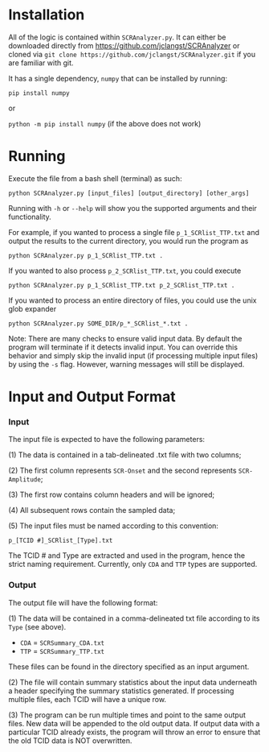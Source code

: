 # Installation

All of the logic is contained within ``SCRAnalyzer.py``. It can either be downloaded directly from https://github.com/jclangst/SCRAnalyzer
or cloned via ``git clone https://github.com/jclangst/SCRAnalyzer.git`` if you are familiar with git.

It has a single dependency, `numpy` that can be installed by running:

`pip install numpy`

or

`python -m pip install numpy` (if the above does not work)

# Running

Execute the file from a bash shell (terminal) as such:

``python SCRAnalyzer.py [input_files] [output_directory] [other_args]``

Running with `-h` or `--help` will show you the supported arguments and their functionality.

For example, if you wanted to process a single file `p_1_SCRlist_TTP.txt` and output the results to the
current directory, you would run the program as

``python SCRAnalyzer.py p_1_SCRlist_TTP.txt . ``

If you wanted to also process `p_2_SCRlist_TTP.txt`, you could execute

``python SCRAnalyzer.py p_1_SCRlist_TTP.txt p_2_SCRlist_TTP.txt . ``

If you wanted to process an entire directory of files, you could use the unix glob expander

``python SCRAnalyzer.py SOME_DIR/p_*_SCRlist_*.txt . ``

Note: There are many checks to ensure valid input data. By default the program will terminate
if it detects invalid input. You can override this behavior and simply skip the invalid input
(if processing multiple input files) by using the `-s` flag. However, warning messages will still
be displayed.


# Input and Output Format

### Input
The input file is expected to have the following parameters:

(1) The data is contained in a tab-delineated .txt file with two columns;

(2) The first column represents `SCR-Onset`	and the second represents `SCR-Amplitude`;

(3) The first row contains column headers and will be ignored;

(4) All subsequent rows contain the sampled data;

(5) The input files must be named according to this convention:

``p_[TCID #]_SCRlist_[Type].txt``

The TCID # and Type are extracted and used in the program, hence the strict naming
requirement. Currently, only ``CDA`` and ``TTP`` types are supported.

### Output

The output file will have the following format:

(1) The data will be contained in a comma-delineated txt file according to its `Type` (see above).
- `CDA` = `SCRSummary_CDA.txt`
- `TTP` = `SCRSummary_TTP.txt`

These files can be found in the directory specified as an input argument.

(2) The file will contain summary statistics about the input data underneath a header specifying
the summary statistics generated. If processing multiple files, each TCID will have a unique row.

(3) The program can be run multiple times and point to the same output files. New data will be appended
to the old output data. If output data with a particular TCID already exists, the program will
throw an error to ensure that the old TCID data is NOT overwritten.